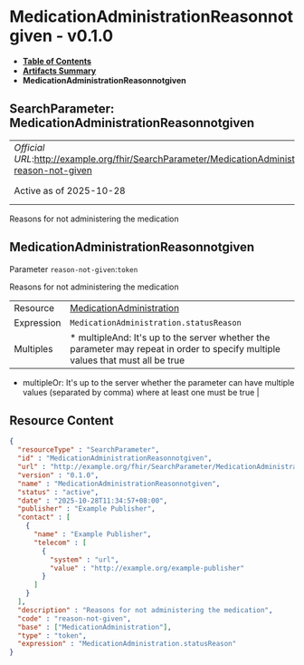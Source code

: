 # MedicationAdministrationReasonnotgiven - v0.1.0

* [**Table of Contents**](toc.md)
* [**Artifacts Summary**](artifacts.md)
* **MedicationAdministrationReasonnotgiven**

## SearchParameter: MedicationAdministrationReasonnotgiven 

| | |
| :--- | :--- |
| *Official URL*:http://example.org/fhir/SearchParameter/MedicationAdministration-reason-not-given | *Version*:0.1.0 |
| Active as of 2025-10-28 | *Computable Name*:MedicationAdministrationReasonnotgiven |

 
Reasons for not administering the medication 

## MedicationAdministrationReasonnotgiven

Parameter `reason-not-given`:`token`

Reasons for not administering the medication

| | |
| :--- | :--- |
| Resource | [MedicationAdministration](http://hl7.org/fhir/R4/medicationadministration.html) |
| Expression | `MedicationAdministration.​statusReason` |
| Multiples | * multipleAnd: It's up to the server whether the parameter may repeat in order to specify multiple values that must all be true
* multipleOr: It's up to the server whether the parameter can have multiple values (separated by comma) where at least one must be true
 |



## Resource Content

```json
{
  "resourceType" : "SearchParameter",
  "id" : "MedicationAdministrationReasonnotgiven",
  "url" : "http://example.org/fhir/SearchParameter/MedicationAdministration-reason-not-given",
  "version" : "0.1.0",
  "name" : "MedicationAdministrationReasonnotgiven",
  "status" : "active",
  "date" : "2025-10-28T11:34:57+08:00",
  "publisher" : "Example Publisher",
  "contact" : [
    {
      "name" : "Example Publisher",
      "telecom" : [
        {
          "system" : "url",
          "value" : "http://example.org/example-publisher"
        }
      ]
    }
  ],
  "description" : "Reasons for not administering the medication",
  "code" : "reason-not-given",
  "base" : ["MedicationAdministration"],
  "type" : "token",
  "expression" : "MedicationAdministration.​statusReason"
}

```
